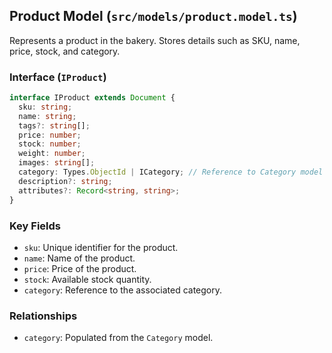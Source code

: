 ## Product Model (`src/models/product.model.ts`)

Represents a product in the bakery. Stores details such as SKU, name, price, stock, and category.

### Interface (`IProduct`)

```typescript
interface IProduct extends Document {
  sku: string;
  name: string;
  tags?: string[];
  price: number;
  stock: number;
  weight: number;
  images: string[];
  category: Types.ObjectId | ICategory; // Reference to Category model
  description?: string;
  attributes?: Record<string, string>;
}
```

### Key Fields

- `sku`: Unique identifier for the product.
- `name`: Name of the product.
- `price`: Price of the product.
- `stock`: Available stock quantity.
- `category`: Reference to the associated category.

### Relationships

- `category`: Populated from the `Category` model.
